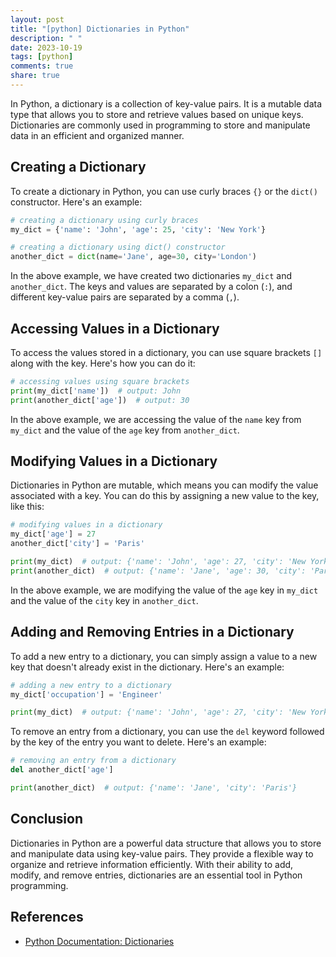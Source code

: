 ```yaml
---
layout: post
title: "[python] Dictionaries in Python"
description: " "
date: 2023-10-19
tags: [python]
comments: true
share: true
---
```


In Python, a dictionary is a collection of key-value pairs. It is a mutable data type that allows you to store and retrieve values based on unique keys. Dictionaries are commonly used in programming to store and manipulate data in an efficient and organized manner.

## Creating a Dictionary

To create a dictionary in Python, you can use curly braces `{}` or the `dict()` constructor. Here's an example:

```python
# creating a dictionary using curly braces
my_dict = {'name': 'John', 'age': 25, 'city': 'New York'}

# creating a dictionary using dict() constructor
another_dict = dict(name='Jane', age=30, city='London')
```

In the above example, we have created two dictionaries `my_dict` and `another_dict`. The keys and values are separated by a colon (`:`), and different key-value pairs are separated by a comma (`,`).

## Accessing Values in a Dictionary

To access the values stored in a dictionary, you can use square brackets `[]` along with the key. Here's how you can do it:

```python
# accessing values using square brackets
print(my_dict['name'])  # output: John
print(another_dict['age'])  # output: 30
```

In the above example, we are accessing the value of the `name` key from `my_dict` and the value of the `age` key from `another_dict`.

## Modifying Values in a Dictionary

Dictionaries in Python are mutable, which means you can modify the value associated with a key. You can do this by assigning a new value to the key, like this:

```python
# modifying values in a dictionary
my_dict['age'] = 27
another_dict['city'] = 'Paris'

print(my_dict)  # output: {'name': 'John', 'age': 27, 'city': 'New York'}
print(another_dict)  # output: {'name': 'Jane', 'age': 30, 'city': 'Paris'}
```

In the above example, we are modifying the value of the `age` key in `my_dict` and the value of the `city` key in `another_dict`.

## Adding and Removing Entries in a Dictionary

To add a new entry to a dictionary, you can simply assign a value to a new key that doesn't already exist in the dictionary. Here's an example:

```python
# adding a new entry to a dictionary
my_dict['occupation'] = 'Engineer'

print(my_dict)  # output: {'name': 'John', 'age': 27, 'city': 'New York', 'occupation': 'Engineer'}
```

To remove an entry from a dictionary, you can use the `del` keyword followed by the key of the entry you want to delete. Here's an example:

```python
# removing an entry from a dictionary
del another_dict['age']

print(another_dict)  # output: {'name': 'Jane', 'city': 'Paris'}
```

## Conclusion

Dictionaries in Python are a powerful data structure that allows you to store and manipulate data using key-value pairs. They provide a flexible way to organize and retrieve information efficiently. With their ability to add, modify, and remove entries, dictionaries are an essential tool in Python programming.

## References
- [Python Documentation: Dictionaries](https://docs.python.org/3/tutorial/datastructures.html#dictionaries)